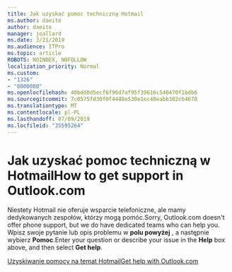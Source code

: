 ```yaml
---
title: Jak uzyskać pomoc techniczną Hotmail
ms.author: daeite
author: daeite
manager: joallard
ms.date: 3/21/2019
ms.audience: ITPro
ms.topic: article
ROBOTS: NOINDEX, NOFOLLOW
localization_priority: Normal
ms.custom:
- "1326"
- "8000080"
ms.openlocfilehash: 40bdd0d5ecf6f96d7af95f39616c540470f1bdb6
ms.sourcegitcommit: 7c0575fd30f0f4448e530e1ec40eabb362cb4670
ms.translationtype: MT
ms.contentlocale: pl-PL
ms.lasthandoff: 07/09/2019
ms.locfileid: "35595264"
---
```

# <a name="how-to-get-support-in-outlookcom"></a><span data-ttu-id="c5be1-102">Jak uzyskać pomoc techniczną w Hotmail</span><span class="sxs-lookup"><span data-stu-id="c5be1-102">How to get support in Outlook.com</span></span>

<span data-ttu-id="c5be1-103">Niestety Hotmail nie oferuje wsparcie telefoniczne, ale mamy dedykowanych zespołów, którzy mogą pomóc.</span><span class="sxs-lookup"><span data-stu-id="c5be1-103">Sorry, Outlook.com doesn't offer phone support, but we do have dedicated teams who can help you.</span></span>
<span data-ttu-id="c5be1-104">Wpisz swoje pytanie lub opis problemu w **polu powyżej** , a następnie wybierz **Pomoc**.</span><span class="sxs-lookup"><span data-stu-id="c5be1-104">Enter your question or describe your issue in the **Help** box above, and then select **Get help**.</span></span>

[<span data-ttu-id="c5be1-105">Uzyskiwanie pomocy na temat Hotmail</span><span class="sxs-lookup"><span data-stu-id="c5be1-105">Get help with Outlook.com</span></span>](https://support.office.com/article/40676ad0-c831-45ac-a023-5be633be798d?wt.mc_id=Office_Outlook_com_Alchemy)
